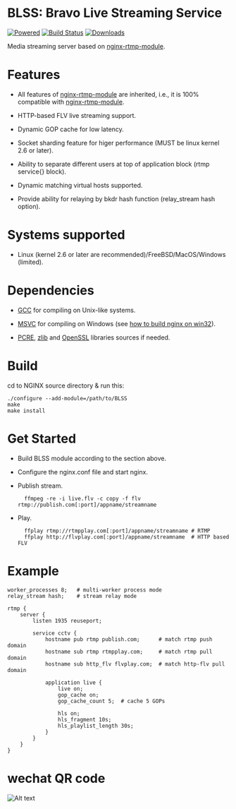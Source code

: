
BLSS: Bravo Live Streaming Service 
======================================

[![Powered][1]][2] [![Build Status][3]][4] [![Downloads][5]][6]

[1]: https://img.shields.io/badge/nginx--rtmp--module-Powered-blue.svg
[2]: https://github.com/arut/nginx-rtmp-module
[3]: https://travis-ci.org/gnolizuh/BLSS.svg?branch=master
[4]: https://travis-ci.org/gnolizuh/BLSS
[5]: https://img.shields.io/github/downloads/atom/atom/total.svg
[6]: https://github.com/gnolizuh/BLSS/releases

Media streaming server based on [nginx-rtmp-module](https://github.com/arut/nginx-rtmp-module).

# Features

* All features of [nginx-rtmp-module](https://github.com/arut/nginx-rtmp-module) are inherited, i.e., it is 100% compatible with [nginx-rtmp-module](https://github.com/arut/nginx-rtmp-module).

* HTTP-based FLV live streaming support.

* Dynamic GOP cache for low latency.

* Socket sharding feature for higer performance (MUST be linux kernel 2.6 or later).

* Ability to separate different users at top of application block (rtmp service{} block).

* Dynamic matching virtual hosts supported.

* Provide ability for relaying by bkdr hash function (relay_stream hash option).

# Systems supported

* Linux (kernel 2.6 or later are recommended)/FreeBSD/MacOS/Windows (limited).

# Dependencies

* [GCC](https://gcc.gnu.org/) for compiling on Unix-like systems.

* [MSVC](http://www.mingw.org/wiki/MSYS) for compiling on Windows (see [how to build nginx on win32](http://nginx.org/en/docs/howto_build_on_win32.html)).

* [PCRE](http://www.pcre.org/), [zlib](http://zlib.net/) and [OpenSSL](http://www.openssl.org/) libraries sources if needed.

# Build

cd to NGINX source directory & run this:

    ./configure --add-module=/path/to/BLSS
    make
    make install

# Get Started 

* Build BLSS module according to the section above.

* Configure the nginx.conf file and start nginx.

* Publish stream.

        ffmpeg -re -i live.flv -c copy -f flv rtmp://publish.com[:port]/appname/streamname

* Play.

        ffplay rtmp://rtmpplay.com[:port]/appname/streamname # RTMP
        ffplay http://flvplay.com[:port]/appname/streamname  # HTTP based FLV

# Example

    worker_processes 8;   # multi-worker process mode
    relay_stream hash;    # stream relay mode

    rtmp {
        server {
            listen 1935 reuseport;

            service cctv {
                hostname pub rtmp publish.com;      # match rtmp push domain
                hostname sub rtmp rtmpplay.com;     # match rtmp pull domain
                hostname sub http_flv flvplay.com;  # match http-flv pull domain

                application live {
                    live on;
                    gop_cache on;
                    gop_cache_count 5;  # cache 5 GOPs

                    hls on;
                    hls_fragment 10s;
                    hls_playlist_length 30s;
                }
            }
        }
    }

# wechat QR code
![Alt text](groups.png=150x150 "wechat QR code")

